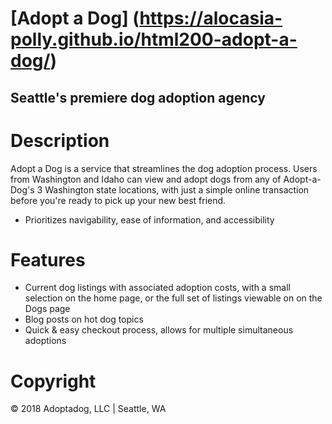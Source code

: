 # [Adopt a Dog] (https://alocasia-polly.github.io/html200-adopt-a-dog/)
## Seattle's premiere dog adoption agency

# Description
Adopt a Dog is a service that streamlines the dog adoption process. Users from Washington and Idaho can view and adopt dogs from any of Adopt-a-Dog's 3 Washington state locations, with just a simple online transaction before you're ready to pick up your new best friend.

* Prioritizes navigability, ease of information, and accessibility

# Features
* Current dog listings with associated adoption costs, with a small selection on the home page, or the full set of listings viewable on on the Dogs page
* Blog posts on hot dog topics
* Quick & easy checkout process, allows for multiple simultaneous adoptions

# Copyright
© 2018 Adoptadog, LLC | Seattle, WA
